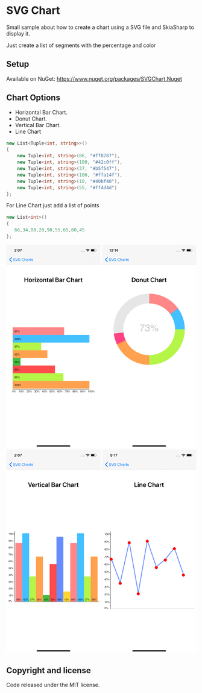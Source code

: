# SVG Chart

Small sample about how to create a chart using a SVG file and SkiaSharp to display it.  
  
Just create a list of segments with the percentage and color 

## Setup

Available on NuGet: https://www.nuget.org/packages/SVGChart.Nuget

## Chart Options

- Horizontal Bar Chart.
- Donut Chart.
- Vertical Bar Chart.
- Line Chart


```C#
new List<Tuple<int, string>>()
{
    new Tuple<int, string>(86, "#ff8787"),
    new Tuple<int, string>(100, "#42c0ff"),
    new Tuple<int, string>(37, "#b5f547"),
    new Tuple<int, string>(100, "#ffa14f"),
    new Tuple<int, string>(10, "#40bf40"),
    new Tuple<int, string>(55, "#ff4d4d")
};
```

For Line Chart just add a list of points

```C#
new List<int>()
{
   66,34,88,20,90,55,65,80,45
};
```
<p float="left">
  <img src="Readme/horizontalChart.png" width="250">
  <img src="Readme/donutChart.png" width="250">
  <img src="Readme/verticalChart.png" width="250">
  <img src="Readme/lineChart.png" width="250">
</p>

## Copyright and license

Code released under the MIT license.
